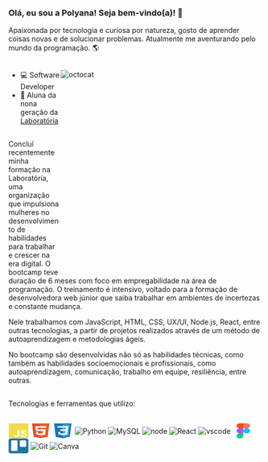 
 ### Olá, eu sou a Polyana! Seja bem-vindo(a)! 👋
 
Apaixonada por tecnologia e curiosa por natureza, gosto de aprender coisas novas e de solucionar problemas. Atualmente me aventurando pelo mundo da programação. 🌎 

##

<div> 
 <img align="right" alt="octocat" height="400" width="400" src="https://github.com/PolyanaCristinaFeitoza/PolyanaCristinaFeitoza/assets/85651773/d9f74849-9ecc-4c3a-a891-6a47d51c8d40">
</div>
 
 
* :computer: Software Developer
* :yellow_heart: Aluna da nona geração da [Laboratória](https://www.laboratoria.la/br)

##

Concluí recentemente minha formação na Laboratória, uma organização que impulsiona mulheres no desenvolvimento de habilidades para trabalhar e crescer na era digital. O bootcamp teve duração de 6 meses com foco em empregabilidade na área de programação. O treinamento é intensivo, voltado para a formação de desenvolvedora web júnior que saiba trabalhar em ambientes de incertezas e constante mudança.

Nele trabalhamos com JavaScript, HTML, CSS, UX/UI, Node.js, React, entre outras tecnologias, a partir de projetos realizados através de um método de autoaprendizagem e metodologias ágeis. 

No bootcamp são desenvolvidas não só as habilidades técnicas, como também as habilidades socioemocionais e profissionais, como autoaprendizagem, comunicação, trabalho em equipe, resiliência, entre outras.

##

Tecnologias e ferramentas que utilizo:

<div style="display: inline_block"><br>
  <img align="center" alt="Js" height="30" width="40" src="https://raw.githubusercontent.com/devicons/devicon/master/icons/javascript/javascript-plain.svg">
  <img align="center" alt="HTML" height="30" width="40" src="https://raw.githubusercontent.com/devicons/devicon/master/icons/html5/html5-original.svg">
  <img align="center" alt="CSS" height="30" width="40" src="https://raw.githubusercontent.com/devicons/devicon/master/icons/css3/css3-original.svg">
  <img align="center" alt="Python" height="30" width="40" src="https://cdn.jsdelivr.net/gh/devicons/devicon/icons/python/python-original.svg">
  <img align="center" alt="MySQL" height="30" width="40" src="https://cdn.jsdelivr.net/gh/devicons/devicon/icons/mysql/mysql-original.svg">
  <img align="center" alt="node" height="30" width="40" src="https://cdn.jsdelivr.net/gh/devicons/devicon/icons/nodejs/nodejs-original.svg">
  <img align="center" alt="React" height="30" width="40" src="https://cdn.jsdelivr.net/gh/devicons/devicon/icons/react/react-original.svg">
  <img align="center" alt="vscode" height="35" width="35" src="https://cdn.icon-icons.com/icons2/2107/PNG/512/file_type_vscode_icon_130084.png"
  <img align="center" alt="Github" height="30" width="40" src="https://raw.githubusercontent.com/devicons/devicon/master/icons/github/github-original.svg">
  <img align="center" alt="Figma" height="30" width="40" src="https://raw.githubusercontent.com/devicons/devicon/master/icons/figma/figma-original.svg">
  <img align="center" alt="Trello" height="30" width="40" src="https://raw.githubusercontent.com/devicons/devicon/master/icons/trello/trello-plain.svg">
  <img align="center" alt="Git" height="30" width="40" src="https://cdn.jsdelivr.net/gh/devicons/devicon/icons/git/git-original.svg">
  <img align="center" alt="Canva" height="30" width="40" src="https://cdn.jsdelivr.net/gh/devicons/devicon/icons/canva/canva-original.svg">
          
 </div>
 
 ##
 
 
